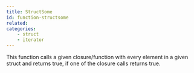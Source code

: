 ```yaml
---
title: StructSome
id: function-structsome
related:
categories:
    - struct
    - iterator
---
```


This function calls a given closure/function with every element in a given struct and returns true, if one of the closure calls returns true.